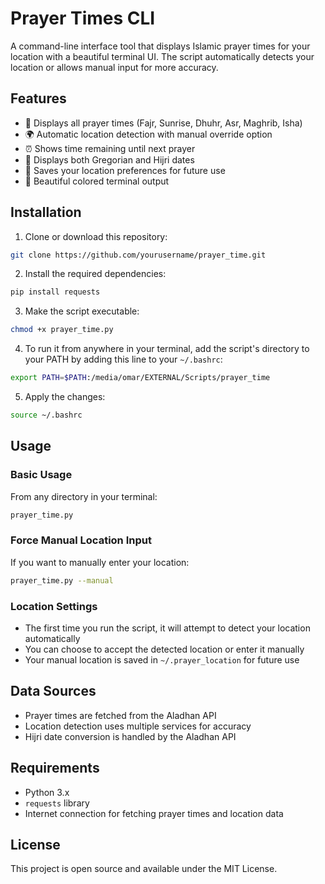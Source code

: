 # Prayer Times CLI

A command-line interface tool that displays Islamic prayer times for your location with a beautiful terminal UI. The script automatically detects your location or allows manual input for more accuracy.

## Features

- 🕌 Displays all prayer times (Fajr, Sunrise, Dhuhr, Asr, Maghrib, Isha)
- 🌍 Automatic location detection with manual override option
- ⏰ Shows time remaining until next prayer
- 📅 Displays both Gregorian and Hijri dates
- 💾 Saves your location preferences for future use
- 🎨 Beautiful colored terminal output

## Installation

1. Clone or download this repository:
```bash
git clone https://github.com/yourusername/prayer_time.git
```

2. Install the required dependencies:
```bash
pip install requests
```

3. Make the script executable:
```bash
chmod +x prayer_time.py
```

4. To run it from anywhere in your terminal, add the script's directory to your PATH by adding this line to your `~/.bashrc`:
```bash
export PATH=$PATH:/media/omar/EXTERNAL/Scripts/prayer_time
```

5. Apply the changes:
```bash
source ~/.bashrc
```

## Usage

### Basic Usage
From any directory in your terminal:
```bash
prayer_time.py
```

### Force Manual Location Input
If you want to manually enter your location:
```bash
prayer_time.py --manual
```

### Location Settings
- The first time you run the script, it will attempt to detect your location automatically
- You can choose to accept the detected location or enter it manually
- Your manual location is saved in `~/.prayer_location` for future use

## Data Sources

- Prayer times are fetched from the Aladhan API
- Location detection uses multiple services for accuracy
- Hijri date conversion is handled by the Aladhan API

## Requirements

- Python 3.x
- `requests` library
- Internet connection for fetching prayer times and location data

## License

This project is open source and available under the MIT License. 